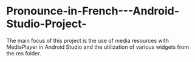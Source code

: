 # Pronounce-in-French---Android-Studio-Project-
The main focus of this project is the use of media resources with MediaPlayer in Android Studio and the utilization of various widgets from the res folder.
